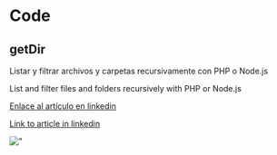 # Code

## getDir
Listar y filtrar archivos y carpetas recursivamente con PHP o Node.js

List and filter files and folders recursively with PHP or Node.js

[Enlace al artículo en linkedin](https://www.linkedin.com/pulse/listar-y-filtrar-archivos-carpetas-recursivamente-con-alonso-l%C3%B3pez-1e/)

[Link to article in linkedin](https://www.linkedin.com/pulse/listar-y-filtrar-archivos-carpetas-recursivamente-con-alonso-l%C3%B3pez-1e/)

!["](https://www.alonso-lopez.es/pixel.webp?git-code "")
